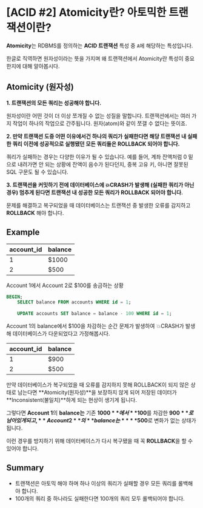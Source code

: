 # [ACID #2] Atomicity란? 아토믹한 트랜잭션이란?

**Atomicity**는 RDBMS를 정의하는 **ACID 트랜잭션** 특성 중 `A`에 해당하는 특성입니다.

한글로 직역하면 원자성이라는 뜻을 가지며 왜 트랜잭션에서 Atomicity란 특성이 중요한지에 대해 알아봅시다.

## Atomicity (원자성)

**1. 트랜잭션의 모든 쿼리는 성공해야 합니다.**

   원자성이란 어떤 것이 더 이상 쪼개질 수 없는 성질을 말합니다. 트랜잭션에서는 여러 가지 작업이 하나의 작업으로 간주됩니다. 원자(atom)와 같이 쪼갤 수 없다는 뜻이죠.

**2. 만약 트랜잭션 도중 어떤 이유에서건 하나의 쿼리가 실패한다면 해당 트랜잭션 내 실패한 쿼리 이전에 성공적으로 실행됐던 모든 쿼리들은 ROLLBACK 되어야 합니다.**

   쿼리가 실패하는 경우는 다양한 이유가 될 수 있습니다. 예를 들어, 계좌 잔액처럼 0 밑으로 내려가면 안 되는 상황에 잔액이 음수가 된다던지, 중복 고유 키, 아니면 잘못된 SQL 구문도 될 수 있습니다.

**3. 트랜잭션을 커밋하기 전에 데이터베이스에 💥CRASH가 발생해 (실패한 쿼리가 아닌 경우) 멈추게 된다면 트랜잭션 내 성공한 모든 쿼리가 ROLLBACK 되어야 합니다.**

   문제를 해결하고 복구되었을 때 데이터베이스는 트랜잭션 중 발생한 오류를 감지하고 **ROLLBACK** 해야 합니다.


## Example

| account_id | balance |
|------------|---------|
| 1          | $1000   |
| 2          | $500    |

Account 1에서 Account 2로 $100를 송금하는 상황

```sql
BEGIN;
    SELECT balance FROM accounts WHERE id = 1;
    
    UPDATE accounts SET balance = balance - 100 WHERE id = 1;
```
Account 1의 balance에서 $100을 차감하는 순간 문제가 발생하여 💥CRASH가 발생해 데이터베이스가 다운되었다고 가정해봅시다.

| account_id | balance |
|------------|---------|
| 1          | $900    |
| 2          | $500    |

만약 데이터베이스가 복구되었을 때 오류를 감지하지 못해 ROLLBACK이 되지 않은 상태로 남는다면 **Atomicity(원자성)**을 보장하지 않게 되어 저장된 데이터가 **Inconsistent(불일치)**하게 되는 현상이 생기게 됩니다.

그렇다면 **Account 1**의 **balance는** 기존 **$1000**에서 **$100**를 차감한 **$900**로 남아있게 되고, **Account 2**의 **balance는** **$500**로 변화가 없는 상태가 됩니다.

이런 경우를 방지하기 위해 데이터베이스가 다시 복구됐을 때 꼭 **ROLLBACK**을 할 수 있어야 합니다.

## Summary

- 트랜잭션은 아토믹 해야 하며 하나 이상의 쿼리가 실패할 경우 모든 쿼리를 롤백해야 합니다.
- 100개의 쿼리 중 하나라도 실패한다면 100개의 쿼리 모두 롤백되어야 합니다.